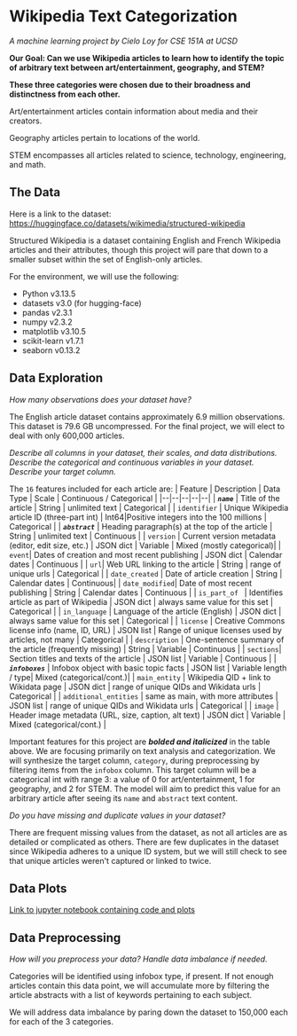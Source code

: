 # **Wikipedia Text Categorization**
*A machine learning project by Cielo Loy for CSE 151A at UCSD*

**Our Goal: Can we use Wikipedia articles to learn how to identify the topic of arbitrary text between art/entertainment, geography, and STEM?**

**These three categories were chosen due to their broadness and distinctness from each other.**

Art/entertainment articles contain information about media and their creators.

Geography articles pertain to locations of the world.

STEM encompasses all articles related to science, technology, engineering, and math.

## The Data
Here is a link to the dataset:
https://huggingface.co/datasets/wikimedia/structured-wikipedia

Structured Wikipedia is a dataset containing English and French Wikipedia articles and their attributes, though this project will pare that down to a smaller subset within the set of English-only articles. 

For the environment, we will use the following: 
- Python v3.13.5
- datasets v3.0 (for hugging-face)
- pandas v2.3.1
- numpy v2.3.2
- matplotlib v3.10.5
- scikit-learn v1.7.1
- seaborn v0.13.2



## Data Exploration

*How many observations does your dataset have?*

The English article dataset contains approximately 6.9 million observations. This dataset is 79.6 GB uncompressed. For the final project, we will elect to deal with only 600,000 articles. 

*Describe all columns in your dataset, their scales, and data distributions. Describe the categorical and continuous variables in your dataset. Describe your target column.*

The `16` features included for each article are:
| Feature | Description | Data Type | Scale | Continuous / Categorical |
|--|--|--|--|--|
| ***`name`*** | Title of the article | String | unlimited text | Categorical |
| `identifier`   | Unique Wikipedia article ID (three-part int) | Int64|Positive integers into the 100 millions | Categorical |
| ***`abstract`*** | Heading paragraph(s) at the top of the article | String | unlimited text | Continuous |
| `version` | Current version metadata (editor, edit size, etc.) | JSON dict | Variable | Mixed (mostly categorical)|
| `event`| Dates of creation and most recent publishing | JSON dict | Calendar dates | Continuous |
| `url`| Web URL linking to the article | String | range of unique urls | Categorical |
| `date_created` | Date of article creation | String | Calendar dates | Continuous|
| `date_modified`| Date of most recent publishing | String | Calendar dates | Continuous |
| `is_part_of ` | Identifies article as part of Wikipedia | JSON dict | always same value for this set | Categorical |
| `in_language`  | Language of the article (English)  | JSON dict | always same value for this set | Categorical |
| `license` | Creative Commons license info (name, ID, URL) | JSON list | Range of unique licenses used by articles, not many | Categorical |
| `description` | One-sentence summary of the article (frequently missing) | String | Variable | Continuous |
| `sections`| Section titles and texts of the article | JSON list | Variable | Continuous |
| ***`infoboxes`*** | Infobox object with basic topic facts | JSON list | Variable length / type| Mixed (categorical/cont.)|
| `main_entity` | Wikipedia QID + link to Wikidata page | JSON dict | range of unique QIDs and Wikidata urls | Categorical |
| `additional_entities` | same as main, with more attributes | JSON list | range of unique QIDs and Wikidata urls | Categorical |
| `image` | Header image metadata (URL, size, caption, alt text) | JSON dict | Variable | Mixed (categorical/cont.) |

Important features for this project are ***bolded and italicized*** in the table above. We are focusing primarily on text analysis and categorization. We will synthesize the target column, `category`, during preprocessing by filtering items from the `infobox` column. This target column will be a categorical int with range 3: a value of 0 for art/entertainment, 1 for geography, and 2 for STEM. The model will aim to predict this value for an arbitrary article after seeing its `name` and `abstract` text content.


*Do you have missing and duplicate values in your dataset?*

There are frequent missing values from the dataset, as not all articles are as detailed or complicated as others. There are few duplicates in the dataset since Wikipedia adheres to a unique ID system, but we will still check to see that unique articles weren't captured or linked to twice.

## Data Plots
[Link to jupyter notebook containing code and plots](wiki-model.ipynb) 


## Data Preprocessing

*How will you preprocess your data? Handle data imbalance if needed.*

Categories will be identified using infobox type, if present. If not enough articles contain this data point, we will accumulate more by filtering the article abstracts with a list of keywords pertaining to each subject.

We will address data imbalance by paring down the dataset to 150,000 each for each of the 3 categories.


